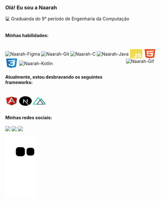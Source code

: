 ### Olá! Eu sou a Naarah
 
💻 Graduanda do 9° período de Engenharia da Computação
 ##
<!--<div align="center">
  <a href="https://github.com/naah16">
  <img height="180em" src="https://naah16-naah16.vercel.app/api?username=naah16&show_icons=true&theme=dracula&include_all_commits=true&count_private=true"/>
  <img height="180em" src="https://naah16-naah16.vercel.app/api/top-langs/?username=naah16&layout=compact&langs_count=7&theme=dracula"/>
</div>-->
 #### Minhas habilidades:
<div style="display: inline_block"><br>
  <img align="center" alt="Naarah-Figma" height="30" width="40" src="https://cdn.jsdelivr.net/gh/devicons/devicon/icons/figma/figma-original.svg">
  <img align="center" alt="Naarah-Git" height="30" width="40" src="https://cdn.jsdelivr.net/gh/devicons/devicon/icons/git/git-original.svg">
  <img align="center" alt="Naarah-C" height="30" width="40" src="https://cdn.jsdelivr.net/gh/devicons/devicon/icons/c/c-original.svg">
  <img align="center" alt="Naarah-Java" height="30" width="40" src="https://cdn.jsdelivr.net/gh/devicons/devicon/icons/java/java-original.svg">
  <img align="center" alt="Naarah-Js" height="30" width="40" src="https://raw.githubusercontent.com/devicons/devicon/master/icons/javascript/javascript-plain.svg">
  <img align="center" alt="Naarah-HTML" height="30" width="40" src="https://raw.githubusercontent.com/devicons/devicon/master/icons/html5/html5-original.svg">
  <img align="center" alt="Naarah-CSS" height="30" width="40" src="https://raw.githubusercontent.com/devicons/devicon/master/icons/css3/css3-original.svg">
  <img align="center" alt="Naarah-Kotlin" height="30" width="40" src="https://cdn.jsdelivr.net/gh/devicons/devicon/icons/kotlin/kotlin-original.svg">
  <img align="right" alt="Naarah-Gif" height="120" width="120" src="https://media1.giphy.com/media/MvfjEXOKOGFubKFJOt/giphy.gif?cid=790b761148fdd3ba3883c66da11399e265f1884bea80a5c6&rid=giphy.gif&ct=g">
</div>

#### Atualmente, estou desbravando os seguintes frameworks:
<div style="display: inline_block"><br>
  <img align="center" alt="Naarah-Angular" height="30" width="40" src="https://github.com/devicons/devicon/blob/v2.15.1/icons/angularjs/angularjs-original.svg">
  <img align="center" alt="Naarah-Next" height="30" width="40" src="https://github.com/devicons/devicon/blob/v2.15.1/icons/nextjs/nextjs-original.svg">
  <img align="center" alt="Naarah-Nuxt" height="30" width="40" src="https://github.com/devicons/devicon/blob/v2.15.1/icons/nuxtjs/nuxtjs-original.svg">
</div>
  
  ##
  #### Minhas redes sociais:
<div> 
  <a href="https://instagram.com/naaraholiveira" target="_blank"><img src="https://img.shields.io/badge/-Instagram-%23E4405F?style=for-the-badge&logo=instagram&logoColor=white" target="_blank"></a>
 <a href="https://discord.gg/Naarah#6190" target="_blank"><img src="https://img.shields.io/badge/Discord-7289DA?style=for-the-badge&logo=discord&logoColor=white" target="_blank"></a> 
  <a href="https://www.linkedin.com/in/naarah-oliveira-695b04209" target="_blank"><img src="https://img.shields.io/badge/-LinkedIn-%230077B5?style=for-the-badge&logo=linkedin&logoColor=white" target="_blank"></a> 
</div>

![Snake animation](https://github.com/naah16/naah16/blob/output/github-contribution-grid-snake.svg)
    



